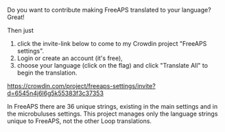 
Do you want to contribute making FreeAPS translated to your language? Great! 

Then just

1. click the invite-link below to come to my Crowdin project "FreeAPS settings".
2. Login or create an account (it's free),
3. choose your language (click on the flag) and click "Translate All" to begin the translation.

https://crowdin.com/project/freeaps-settings/invite?d=6545n4j6l6g5k55383f3c37353

In FreeAPS there are 36 unique strings, existing in the main settings and in the microbuluses settings. This project manages only the language strings unique to FreeAPS, not the other Loop translations.
